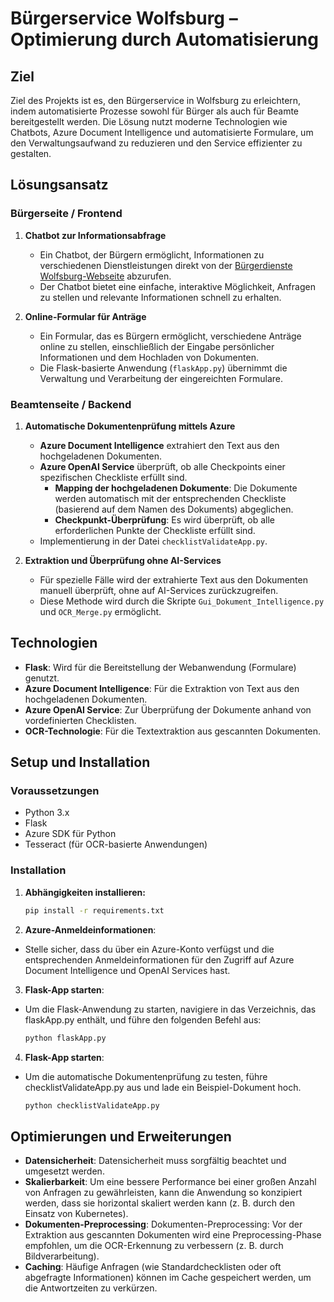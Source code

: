 # Bürgerservice Wolfsburg – Optimierung durch Automatisierung

## Ziel
Ziel des Projekts ist es, den Bürgerservice in Wolfsburg zu erleichtern, indem automatisierte Prozesse sowohl für Bürger als auch für Beamte bereitgestellt werden. Die Lösung nutzt moderne Technologien wie Chatbots, Azure Document Intelligence und automatisierte Formulare, um den Verwaltungsaufwand zu reduzieren und den Service effizienter zu gestalten.

## Lösungsansatz

### Bürgerseite / Frontend
1. **Chatbot zur Informationsabfrage**
   - Ein Chatbot, der Bürgern ermöglicht, Informationen zu verschiedenen Dienstleistungen direkt von der [Bürgerdienste Wolfsburg-Webseite](https://testwobber.zapier.app/) abzurufen.
   - Der Chatbot bietet eine einfache, interaktive Möglichkeit, Anfragen zu stellen und relevante Informationen schnell zu erhalten.

2. **Online-Formular für Anträge**
   - Ein Formular, das es Bürgern ermöglicht, verschiedene Anträge online zu stellen, einschließlich der Eingabe persönlicher Informationen und dem Hochladen von Dokumenten.
   - Die Flask-basierte Anwendung (`flaskApp.py`) übernimmt die Verwaltung und Verarbeitung der eingereichten Formulare.

### Beamtenseite / Backend
1. **Automatische Dokumentenprüfung mittels Azure**
   - **Azure Document Intelligence** extrahiert den Text aus den hochgeladenen Dokumenten.
   - **Azure OpenAI Service** überprüft, ob alle Checkpoints einer spezifischen Checkliste erfüllt sind.
     - **Mapping der hochgeladenen Dokumente**: Die Dokumente werden automatisch mit der entsprechenden Checkliste (basierend auf dem Namen des Dokuments) abgeglichen.
     - **Checkpunkt-Überprüfung**: Es wird überprüft, ob alle erforderlichen Punkte der Checkliste erfüllt sind.
   - Implementierung in der Datei `checklistValidateApp.py`.

2. **Extraktion und Überprüfung ohne AI-Services**
   - Für spezielle Fälle wird der extrahierte Text aus den Dokumenten manuell überprüft, ohne auf AI-Services zurückzugreifen.
   - Diese Methode wird durch die Skripte `Gui_Dokument_Intelligence.py` und `OCR_Merge.py` ermöglicht.

## Technologien
- **Flask**: Wird für die Bereitstellung der Webanwendung (Formulare) genutzt.
- **Azure Document Intelligence**: Für die Extraktion von Text aus den hochgeladenen Dokumenten.
- **Azure OpenAI Service**: Zur Überprüfung der Dokumente anhand von vordefinierten Checklisten.
- **OCR-Technologie**: Für die Textextraktion aus gescannten Dokumenten.

## Setup und Installation

### Voraussetzungen
- Python 3.x
- Flask
- Azure SDK für Python
- Tesseract (für OCR-basierte Anwendungen)

### Installation

1. **Abhängigkeiten installieren:**

   ```bash
   pip install -r requirements.txt
2. **Azure-Anmeldeinformationen**:

- Stelle sicher, dass du über ein Azure-Konto verfügst und die entsprechenden Anmeldeinformationen für den Zugriff auf Azure Document Intelligence und OpenAI Services hast.
3. **Flask-App starten**:

- Um die Flask-Anwendung zu starten, navigiere in das Verzeichnis, das flaskApp.py enthält, und führe den folgenden Befehl aus:

  ```bash
  python flaskApp.py
4. **Flask-App starten**:

- Um die automatische Dokumentenprüfung zu testen, führe checklistValidateApp.py aus und lade ein Beispiel-Dokument hoch.

  ```bash
  python checklistValidateApp.py
  
## Optimierungen und Erweiterungen
- **Datensicherheit**: Datensicherheit muss sorgfältig beachtet und umgesetzt werden. 
- **Skalierbarkeit**: Um eine bessere Performance bei einer großen Anzahl von Anfragen zu gewährleisten, kann die Anwendung so konzipiert werden, dass sie horizontal skaliert werden kann (z. B. durch den Einsatz von Kubernetes).
- **Dokumenten-Preprocessing**: Dokumenten-Preprocessing: Vor der Extraktion aus gescannten Dokumenten wird eine Preprocessing-Phase empfohlen, um die OCR-Erkennung zu verbessern (z. B. durch Bildverarbeitung).
- **Caching**: Häufige Anfragen (wie Standardchecklisten oder oft abgefragte Informationen) können im Cache gespeichert werden, um die Antwortzeiten zu verkürzen.
